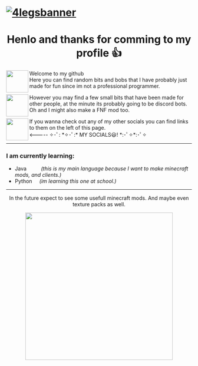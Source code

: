 # [![4legsbanner](https://imgur.com/Uh6AfHG.png)](https://github.com/4l3xh4n53n)
<h1 align="middle">Henlo and thanks for comming to my profile 👍</h1>

<p align="left">
  <a href="https://youtube.com/c/4legs"><img height="60" width="60" align="left" src="https://imgur.com/kw9hHbk.png"></a>
</p>
            
Welcome to my github</br>
Here you can find random bits and bobs that I have probably just made for fun since im not a professional programmer.
                                                                                                                    
<p align="left">
  <a href="https://www.instagram.com/4l3xh4n53n/"><img height="60" width="60" align="left" src="https://imgur.com/TfKFFc3.png?raw=true"></a>
</p>

However you may find a few small bits that have been made for other people, at the minute its probably going to be discord bots.</br>
Oh and I might also make a FNF mod too.

<p align="left">
  <a href="https://discord.gg/Mytg3CkDs9"><img height="60" width="60" align="left" src="https://imgur.com/P8cXFKc.png?raw=true"></a>
</p>
If you wanna check out any of my other socials you can find links to them on the left of this page.</br>
<----- ✧･ﾟ: *✧･ﾟ:* MY SOCIALS😃! *:･ﾟ✧*:･ﾟ✧</br>
                                                                                                                               
---
                                                                                                                               
### I am currently learning:
+ Java &nbsp;&nbsp;&nbsp;&nbsp;&nbsp;&nbsp;&nbsp;&nbsp; *(this is my main language because I want to make minecraft mods, and clients.)*
+ Python &nbsp;&nbsp;&nbsp; *(im learning this one at school.)*
                                                                                                                               
---
                                                                                                                               
<p align="center">
  In the future expect to see some usefull minecraft mods. And maybe even texture packs as well. 
</p>

<p align="center">
  <img height="400" width="400" src="https://imgur.com/QYVPBTv.png">
</p>
